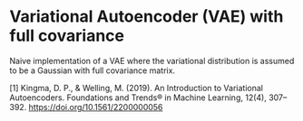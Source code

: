 # Variational Autoencoder (VAE) with full covariance

Naive implementation of a VAE where the variational distribution is assumed to be a Gaussian with full
covariance matrix.

[1] Kingma, D. P., & Welling, M. (2019). An Introduction to Variational Autoencoders. Foundations and Trends®
in Machine Learning, 12(4), 307–392. https://doi.org/10.1561/2200000056



